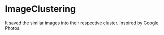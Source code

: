 # ImageClustering
It saved the similar images into their respective cluster. Inspired by Google Photos.
